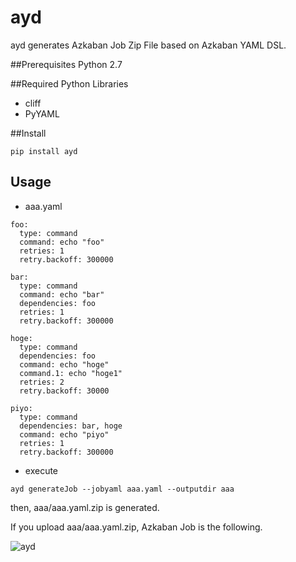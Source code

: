 # ayd

ayd generates Azkaban Job Zip File based on Azkaban YAML DSL.

##Prerequisites
Python 2.7

##Required Python Libraries
* cliff
* PyYAML

##Install
```
pip install ayd
```

Usage
----------

* aaa.yaml

```
foo:
  type: command
  command: echo "foo"
  retries: 1
  retry.backoff: 300000

bar:
  type: command
  command: echo "bar"
  dependencies: foo
  retries: 1
  retry.backoff: 300000

hoge:
  type: command
  dependencies: foo
  command: echo "hoge"
  command.1: echo "hoge1"
  retries: 2
  retry.backoff: 30000

piyo:
  type: command
  dependencies: bar, hoge
  command: echo "piyo"
  retries: 1
  retry.backoff: 300000
```

* execute
```
ayd generateJob --jobyaml aaa.yaml --outputdir aaa
```

then, aaa/aaa.yaml.zip is generated.

If you upload aaa/aaa.yaml.zip, Azkaban Job is the following.

![ayd](screenshot/azkaban_job.png)
